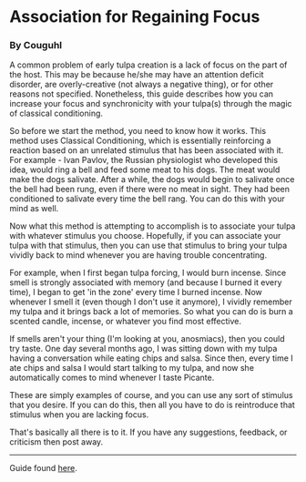 # Association for Regaining Focus
### By Couguhl

A common problem of early tulpa creation is a lack of focus on the part of the
host. This may be because he/she may have an attention deficit disorder, are
overly-creative (not always a negative thing), or for other reasons not
specified. Nonetheless, this guide describes how you can increase your focus
and synchronicity with your tulpa(s) through the magic of classical
conditioning.

So before we start the method, you need to know how it works.
This method uses Classical Conditioning, which is essentially reinforcing
a reaction based on an unrelated stimulus that has been associated with it. For
example - Ivan Pavlov, the Russian physiologist who developed this idea, would
ring a bell and feed some meat to his dogs. The meat would make the dogs
salivate. After a while, the dogs would begin to salivate once the bell had
been rung, even if there were no meat in sight. They had been conditioned to
salivate every time the bell rang.
You can do this with your mind as well.

Now what this method is attempting to accomplish is to associate your tulpa
with whatever stimulus you choose. Hopefully, if you can associate your tulpa
with that stimulus, then you can use that stimulus to bring your tulpa vividly
back to mind whenever you are having trouble concentrating.

For example, when I first began tulpa forcing, I would burn incense. Since
smell is strongly associated with memory (and because I burned it every time),
I began to get 'in the zone' every time I burned incense. Now whenever I smell
it (even though I don't use it anymore), I vividly remember my tulpa and it
brings back a lot of memories. So what you can do is burn a scented candle,
incense, or whatever you find most effective.

If smells aren't your thing (I'm looking at you, anosmiacs), then you could try
taste. One day several months ago, I was sitting down with my tulpa having
a conversation while eating chips and salsa. Since then, every time I ate chips
and salsa I would start talking to my tulpa, and now she automatically comes to
mind whenever I taste Picante.

These are simply examples of course, and you can use any sort of stimulus that
you desire. If you can do this, then all you have to do is reintroduce that
stimulus when you are lacking focus.

That's basically all there is to it. If you have any suggestions, feedback, or
criticism then post away.

---

Guide found
[here](http://community.tulpa.info/thread-focus-concentration-couguhl-s-guide-to-tulpa-association-for-regaining-focus).
